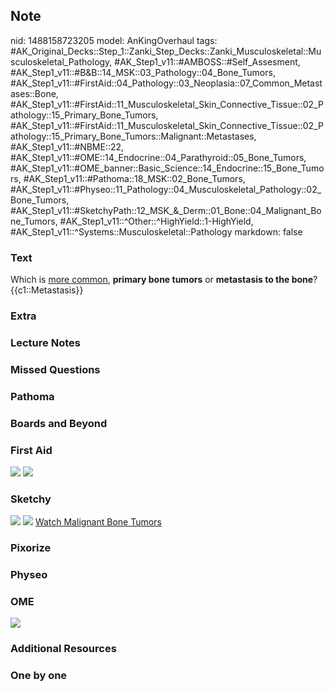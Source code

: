 ## Note
nid: 1488158723205
model: AnKingOverhaul
tags: #AK_Original_Decks::Step_1::Zanki_Step_Decks::Zanki_Musculoskeletal::Musculoskeletal_Pathology, #AK_Step1_v11::#AMBOSS::#Self_Assesment, #AK_Step1_v11::#B&B::14_MSK::03_Pathology::04_Bone_Tumors, #AK_Step1_v11::#FirstAid::04_Pathology::03_Neoplasia::07_Common_Metastases::Bone, #AK_Step1_v11::#FirstAid::11_Musculoskeletal_Skin_Connective_Tissue::02_Pathology::15_Primary_Bone_Tumors, #AK_Step1_v11::#FirstAid::11_Musculoskeletal_Skin_Connective_Tissue::02_Pathology::15_Primary_Bone_Tumors::Malignant::Metastases, #AK_Step1_v11::#NBME::22, #AK_Step1_v11::#OME::14_Endocrine::04_Parathyroid::05_Bone_Tumors, #AK_Step1_v11::#OME_banner::Basic_Science::14_Endocrine::15_Bone_Tumors, #AK_Step1_v11::#Pathoma::18_MSK::02_Bone_Tumors, #AK_Step1_v11::#Physeo::11_Pathology::04_Musculoskeletal_Pathology::02_Bone_Tumors, #AK_Step1_v11::#SketchyPath::12_MSK_&_Derm::01_Bone::04_Malignant_Bone_Tumors, #AK_Step1_v11::^Other::^HighYield::1-HighYield, #AK_Step1_v11::^Systems::Musculoskeletal::Pathology
markdown: false

### Text
<div>
  <div>
    Which is <u>more common</u>, <b>primary bone tumors</b> or
    <b>metastasis to the bone</b>?
  </div>
  <div>
    {{c1::Metastasis}}
  </div>
</div>

### Extra


### Lecture Notes


### Missed Questions


### Pathoma


### Boards and Beyond


### First Aid
<img src="tmpFNZ6V6.png"> <img src="tmpMChupg.png">

### Sketchy
<img src="metastasis%20(1)_1566160514431.jpg"> <img src=
"tmpYHEIac_1566160514431.png"> <a href=
"https://dashboard.sketchy.com/study/medical/courses/medical-pathophysiology/units/medical-pathophysiology-musculoskeletal-derm/videos/medical-pathophysiology-musculoskeletal-and-derm-bone-malignant-bone-tumors?utm_source=anki&utm_medium=partnership&utm_campaign=february_update&utm_content=medical">
Watch Malignant Bone Tumors</a>

### Pixorize


### Physeo


### OME
<div class="ome-widget">
  <a href=
  "https://onlinemeded.org/spa/endocrine/bone-tumors/acquire?ref=anki">
  <img src="_OME_AnkiFlashcards_Lesson_3.png"></a>
</div>

### Additional Resources


### One by one

